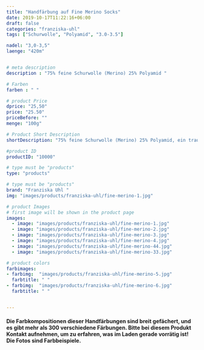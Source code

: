 ```yaml
---
title: "Handfärbung auf Fine Merino Socks"
date: 2019-10-17T11:22:16+06:00
draft: false
categories: "franziska-uhl"
tags: ["Schurwolle", "Polyamid", "3.0-3.5"]

nadel: "3,0-3,5" 
laenge: "420m"	


# meta description
description : "75% feine Schurwolle (Merino) 25% Polyamid "

# Farben
farben : " "

# product Price
dprice: "25,50"
price: "25.50"
priceBefore: ""
menge: "100g"

# Product Short Description
shortDescription: "75% feine Schurwolle (Merino) 25% Polyamid, ein traumhaftes Sockengarn in zauberhaften Handfärbungen"

#product ID
productID: "10000"

# type must be "products"
type: "products"

# type must be "products"
brand: "Franziska Uhl "
img: "images/products/franziska-uhl/fine-merino-1.jpg"   

# product Images
# first image will be shown in the product page
images:
  - image: "images/products/franziska-uhl/fine-merino-1.jpg"
  - image: "images/products/franziska-uhl/fine-merino-2.jpg"
  - image: "images/products/franziska-uhl/fine-merino-3.jpg"
  - image: "images/products/franziska-uhl/fine-merino-4.jpg"
  - image: "images/products/franziska-uhl/fine-merino-44.jpg"
  - image: "images/products/franziska-uhl/fine-merino-33.jpg"

# product colors
farbimages:
- farbimg:  "images/products/franziska-uhl/fine-merino-5.jpg"
  farbtitle: " "
- farbimg:  "images/products/franziska-uhl/fine-merino-6.jpg"
  farbtitle: " "  


---
```


#### Die Farbkompositionen dieser Handfärbungen sind breit gefächert, und es gibt mehr als 300 verschiedene Färbungen. Bitte bei diesem Produkt Kontakt aufnehmen, um zu erfahren, was im Laden gerade vorrätig ist! Die Fotos sind Farbbeispiele.
